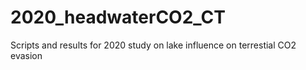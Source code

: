 # 2020_headwaterCO2_CT
 Scripts and results for 2020 study on lake influence on terrestial CO2 evasion

